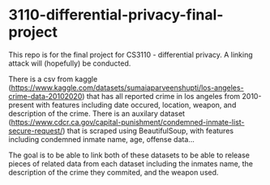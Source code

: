 # 3110-differential-privacy-final-project
This repo is for the final project for CS3110 - differential privacy. A linking attack will (hopefully) be conducted.

There is a csv from kaggle (https://www.kaggle.com/datasets/sumaiaparveenshupti/los-angeles-crime-data-20102020) that has all reported crime in los angeles from 2010-present with features including date occured, location, weapon, and description of the crime. There is an auxilary dataset (https://www.cdcr.ca.gov/capital-punishment/condemned-inmate-list-secure-request/) that is scraped using BeautifulSoup, with features including condemned inmate name, age, offense data...

The goal is to be able to link both of these datasets to be able to release pieces of related data from each dataset including the inmates name, the description of the crime they commited, and the weapon used.
